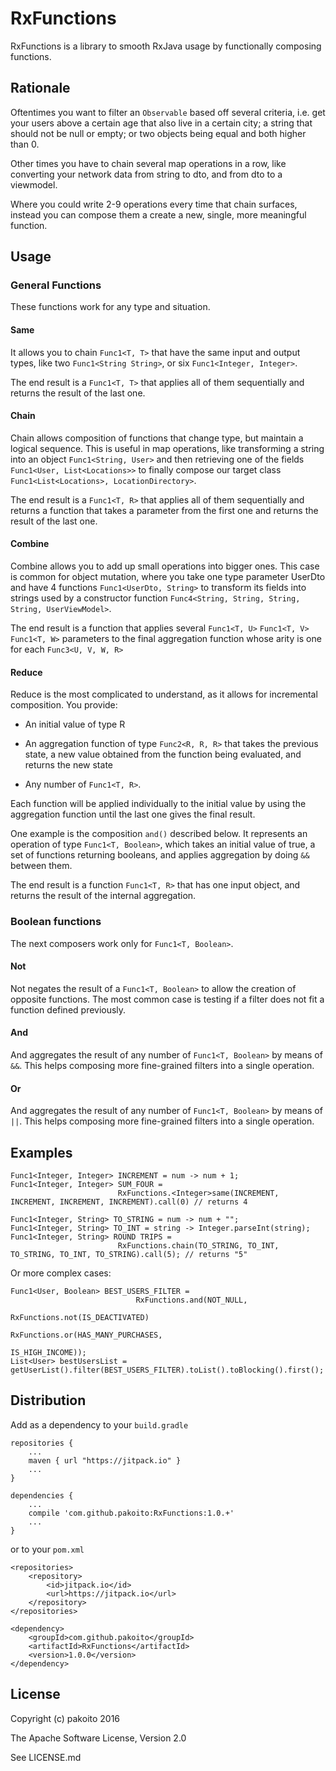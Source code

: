 # RxFunctions

RxFunctions is a library to smooth RxJava usage by functionally composing functions.

## Rationale

Oftentimes you want to filter an `Observable` based off several criteria, i.e. get your users above a certain age that also live in a certain city; a string that should not be null or empty; or two objects being equal and both higher than 0.

Other times you have to chain several map operations in a row, like converting your network data from string to dto, and from dto to a viewmodel.

Where you could write 2-9 operations every time that chain surfaces, instead you can compose them a create a new, single, more meaningful function.

## Usage

### General Functions

These functions work for any type and situation.

#### Same

It allows you to chain `Func1<T, T>` that have the same input and output types, like two `Func1<String String>`, or six `Func1<Integer, Integer>`.

The end result is a `Func1<T, T>` that applies all of them sequentially and returns the result of the last one.

#### Chain

Chain allows composition of functions that change type, but maintain a logical sequence. This is useful in map operations, like transforming a string into an object `Func1<String, User>`  and then retrieving one of the fields `Func1<User, List<Locations>>` to finally compose our target class `Func1<List<Locations>, LocationDirectory>`.

The end result is a `Func1<T, R>` that applies all of them sequentially and returns a function that takes a parameter from the first one and returns the result of the last one.

#### Combine

Combine allows you to add up small operations into bigger ones. This case is common for object mutation, where you take one type parameter UserDto and have 4 functions `Func1<UserDto, String>` to transform its fields into strings used by a constructor function `Func4<String, String, String, String, UserViewModel>`.

The end result is a function that applies several `Func1<T, U>` `Func1<T, V>` `Func1<T, W>` parameters to the final aggregation function whose arity is one for each `Func3<U, V, W, R>`

#### Reduce

Reduce is the most complicated to understand, as it allows for incremental composition. You provide:

+ An initial value of type R

+ An aggregation function of type `Func2<R, R, R>` that takes the previous state, a new value obtained from the function being evaluated, and returns the new state

+ Any number of `Func1<T, R>`.

Each function will be applied individually to the initial value by using the aggregation function until the last one gives the final result.

One example is the composition `and()` described below. It represents an operation of type `Func1<T, Boolean>`, which takes an initial value of true, a set of functions returning booleans, and applies aggregation by doing `&&` between them.

The end result is a function `Func1<T, R>` that has one input object, and returns the result of the internal aggregation.

### Boolean functions

The next composers work only for `Func1<T, Boolean>`.

#### Not

Not negates the result of a `Func1<T, Boolean>` to allow the creation of opposite functions. The most common case is testing if a filter does not fit a function defined previously.

#### And

And aggregates the result of any number of `Func1<T, Boolean>` by means of `&&`. This helps composing more fine-grained filters into a single operation.

#### Or

And aggregates the result of any number of `Func1<T, Boolean>` by means of `||`. This helps composing more fine-grained filters into a single operation.

## Examples

```
Func1<Integer, Integer> INCREMENT = num -> num + 1;
Func1<Integer, Integer> SUM_FOUR =
                        RxFunctions.<Integer>same(INCREMENT, INCREMENT, INCREMENT, INCREMENT).call(0) // returns 4

Func1<Integer, String> TO_STRING = num -> num + "";
Func1<Integer, String> TO_INT = string -> Integer.parseInt(string);
Func1<Integer, String> ROUND TRIPS =
                        RxFunctions.chain(TO_STRING, TO_INT, TO_STRING, TO_INT, TO_STRING).call(5); // returns "5"
```

Or more complex cases:

```
Func1<User, Boolean> BEST_USERS_FILTER =
                            RxFunctions.and(NOT_NULL,
                                            RxFunctions.not(IS_DEACTIVATED)
                                            RxFunctions.or(HAS_MANY_PURCHASES,
                                                            IS_HIGH_INCOME));
List<User> bestUsersList = getUserList().filter(BEST_USERS_FILTER).toList().toBlocking().first();
```

## Distribution

Add as a dependency to your `build.gradle`

    repositories {
        ...
        maven { url "https://jitpack.io" }
        ...
    }
    
    dependencies {
        ...
        compile 'com.github.pakoito:RxFunctions:1.0.+'
        ...
    }

or to your `pom.xml`

    <repositories>
        <repository>
            <id>jitpack.io</id>
            <url>https://jitpack.io</url>
        </repository>
    </repositories>
    
    <dependency>
        <groupId>com.github.pakoito</groupId>
        <artifactId>RxFunctions</artifactId>
        <version>1.0.0</version>
    </dependency>

## License

Copyright (c) pakoito 2016

The Apache Software License, Version 2.0

See LICENSE.md
